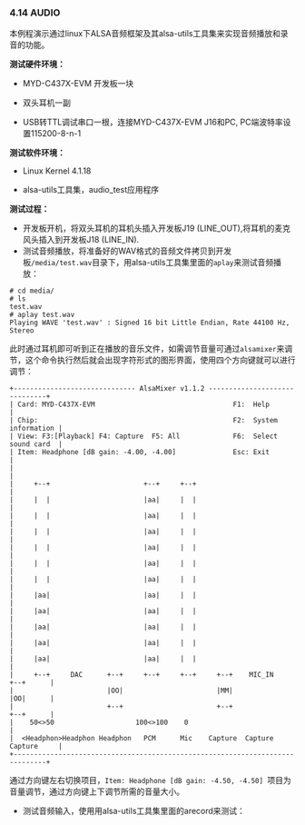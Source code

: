 ### 4.14 AUDIO

本例程演示通过linux下ALSA音频框架及其alsa-utils工具集来实现音频播放和录音的功能。

**测试硬件环境：**

* MYD-C437X-EVM 开发板一块
* 双头耳机一副

* USB转TTL调试串口一根，连接MYD-C437X-EVM J16和PC, PC端波特率设置115200-8-n-1

**测试软件环境：**

* Linux Kernel 4.1.18

* alsa-utils工具集，audio\_test应用程序

**测试过程：**

* 开发板开机，将双头耳机的耳机头插入开发板J19 \(LINE\_OUT\),将耳机的麦克风头插入到开发板J18 \(LINE\_IN\).
* 测试音频播放，将准备好的WAV格式的音频文件拷贝到开发板`/media/test.wav`目录下，用alsa-utils工具集里面的`aplay`来测试音频播放：

```
# cd media/
# ls
test.wav
# aplay test.wav 
Playing WAVE 'test.wav' : Signed 16 bit Little Endian, Rate 44100 Hz, Stereo

```

此时通过耳机即可听到正在播放的音乐文件，如需调节音量可通过`alsamixer`来调节，这个命令执行然后就会出现字符形式的图形界面，使用四个方向键就可以进行调节：

```
+------------------------------ AlsaMixer v1.1.2 ------------------------------+
| Card: MYD-C437X-EVM                                  F1:  Help               |
| Chip:                                                F2:  System information |
| View: F3:[Playback] F4: Capture  F5: All             F6:  Select sound card  |
| Item: Headphone [dB gain: -4.00, -4.00]              Esc: Exit               |
|                                                                              |
|     +--+                       +--+     +--+                                 |
|     |  |                       |aa|     |  |                                 |
|     |  |                       |aa|     |  |                                 |
|     |  |                       |aa|     |  |                                 |
|     |  |                       |aa|     |  |                                 |
|     |  |                       |aa|     |  |                                 |
|     |  |                       |aa|     |  |                                 |
|     |aa|                       |aa|     |  |                                 |
|     |aa|                       |aa|     |  |                                 |
|     |aa|                       |aa|     |  |                                 |
|     |aa|                       |aa|     |  |                                 |
|     |aa|                       |aa|     |  |                                 |
|     +--+     DAC      +--+     +--+     +--+     +--+    MIC_IN    +--+      |
|                       |OO|                       |MM|              |OO|      |
|                       +--+                       +--+              +--+      |
|    50<>50                    100<>100    0                                   |
|  <Headphon>Headphon Headphon   PCM      Mic    Capture  Capture  Capture     |
+------------------------------------------------------------------------------+
```

 通过方向键左右切换项目，`Item: Headphone [dB gain: -4.50, -4.50] `项目为音量调节，通过方向键上下调节所需的音量大小。

* 测试音频输入，使用用alsa-utils工具集里面的arecord来测试：









